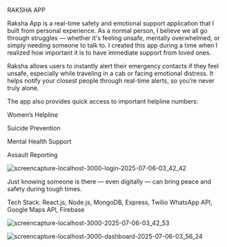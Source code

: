 RAKSHA APP 

Raksha App is a real-time safety and emotional support application that I built from personal experience. As a normal person, I believe we all go through struggles — whether it's feeling unsafe, mentally overwhelmed, or simply needing someone to talk to. I created this app during a time when I realized how important it is to have immediate support from loved ones.

Raksha allows users to instantly alert their emergency contacts if they feel unsafe, especially while traveling in a cab or facing emotional distress. It helps notify your closest people through real-time alerts, so you’re never truly alone.

The app also provides quick access to important helpline numbers:

Women’s Helpline

Suicide Prevention

Mental Health Support

Assault Reporting

![screencapture-localhost-3000-login-2025-07-06-03_42_42](https://github.com/user-attachments/assets/40a452bc-c66f-4336-bfbd-1fa570805d06)


Just knowing someone is there — even digitally — can bring peace and safety during tough times.

Tech Stack: React.js, Node.js, MongoDB, Express, Twilio WhatsApp API, Google Maps API, Firebase

![screencapture-localhost-3000-2025-07-06-03_42_53](https://github.com/user-attachments/assets/9c3129c8-0daa-4721-93d9-aab98bb3f155)


![screencapture-localhost-3000-dashboard-2025-07-06-03_56_24](https://github.com/user-attachments/assets/65986a87-5d6a-4e73-94fc-2be102424eb3)

